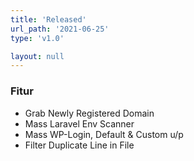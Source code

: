 ```yaml
---
title: 'Released'
url_path: '2021-06-25'
type: 'v1.0'

layout: null
---
```


### Fitur

- Grab Newly Registered Domain
- Mass Laravel Env Scanner
- Mass WP-Login, Default & Custom u/p
- Filter Duplicate Line in File
